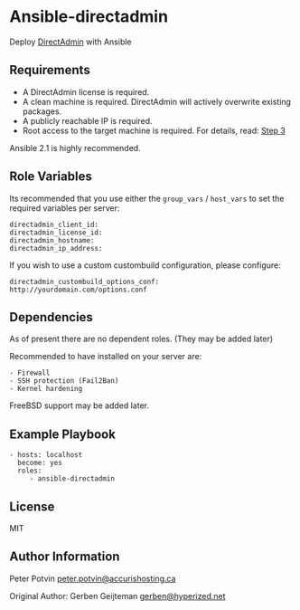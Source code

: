 Ansible-directadmin
=========

Deploy [DirectAdmin](https://directadmin.com/) with Ansible

Requirements
------------

- A DirectAdmin license is required.
- A clean machine is required. DirectAdmin will actively overwrite existing packages.
- A publicly reachable IP is required.
- Root access to the target machine is required. For details, read: [Step 3](https://www.directadmin.com/installguide.php)

Ansible 2.1 is highly recommended.

Role Variables
--------------

Its recommended that you use either the `group_vars` / `host_vars` to set the required variables per server:

    directadmin_client_id:
    directadmin_license_id:
    directadmin_hostname:
    directadmin_ip_address:

If you wish to use a custom custombuild configuration, please configure:

    directadmin_custombuild_options_conf: http://yourdomain.com/options.conf

Dependencies
------------

As of present there are no dependent roles. (They may be added later)

Recommended to have installed on your server are:

    - Firewall
    - SSH protection (Fail2Ban)
    - Kernel hardening

FreeBSD support may be added later.

Example Playbook
----------------

    - hosts: localhost
      become: yes
      roles:
         - ansible-directadmin

License
-------

MIT

Author Information
------------------
Peter Potvin <peter.potvin@accurishosting.ca>

Original Author: Gerben Geijteman <gerben@hyperized.net>
